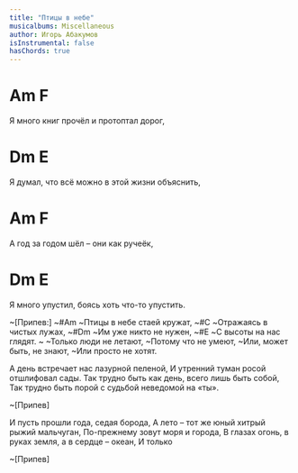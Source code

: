 ```yaml
---
title: "Птицы в небе"
musicalbums: Miscellaneous
author: Игорь Абакумов
isInstrumental: false
hasChords: true
---
```


#    Am                  F
Я много книг прочёл и протоптал дорог,
#   Dm                          E
Я думал, что всё можно в этой жизни объяснить,
#   Am                  F
А год за годом шёл – они как ручеёк,
#    Dm                        E
Я много упустил, боясь хоть что-то упустить.

~[Припев:]
~#Am
~Птицы в небе стаей кружат,
~#C
~Отражаясь в чистых лужах,
~#Dm
~Им уже никто не нужен,
~#E
~С высоты на нас глядят.
~
~Только люди не летают,
~Потому что не умеют,
~Или, может быть, не знают,
~Или просто не хотят.

А день встречает нас лазурной пеленой,
И утренний туман росой отшлифовал сады.
Так трудно быть как день, всего лишь быть собой,
Так трудно быть порой с судьбой неведомой на «ты».

~[Припев]

И пусть прошли года, седая борода,
А лето – тот же юный хитрый рыжий мальчуган,
По-прежнему зовут моря и города,
В глазах огонь, в руках земля, а в сердце – океан,
И только

~[Припев]

